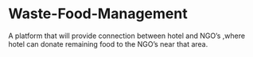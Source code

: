 # Waste-Food-Management
A platform that will provide connection between hotel and NGO’s ,where hotel can donate remaining food to the NGO’s near that area.
